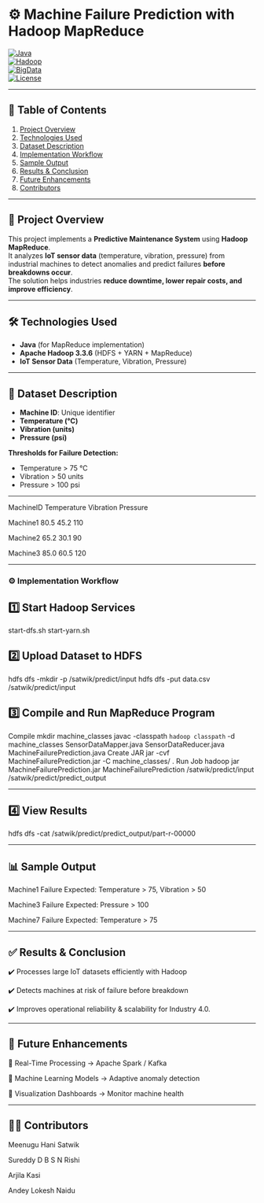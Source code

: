 # ⚙️ Machine Failure Prediction with Hadoop MapReduce  

[![Java](https://img.shields.io/badge/Java-17-orange?logo=java)](https://www.oracle.com/java/)  
[![Hadoop](https://img.shields.io/badge/Hadoop-3.3.6-blue?logo=apache)](https://hadoop.apache.org/)  
[![BigData](https://img.shields.io/badge/Big%20Data-IoT-green?logo=apache-spark)](https://hadoop.apache.org/)  
[![License](https://img.shields.io/badge/License-MIT-yellow.svg)](LICENSE)  

---

## 📑 Table of Contents
1. [Project Overview](#-project-overview)  
2. [Technologies Used](#-technologies-used)  
3. [Dataset Description](#-dataset-description)  
4. [Implementation Workflow](#-implementation-workflow)  
5. [Sample Output](#-sample-output)  
6. [Results & Conclusion](#-results--conclusion)  
7. [Future Enhancements](#-future-enhancements)  
8. [Contributors](#-contributors)  

---

## 📌 Project Overview  
This project implements a **Predictive Maintenance System** using **Hadoop MapReduce**.  
It analyzes **IoT sensor data** (temperature, vibration, pressure) from industrial machines to detect anomalies and predict failures **before breakdowns occur**.  
The solution helps industries **reduce downtime, lower repair costs, and improve efficiency**.  

---

## 🛠️ Technologies Used  
- **Java** (for MapReduce implementation)  
- **Apache Hadoop 3.3.6** (HDFS + YARN + MapReduce)  
- **IoT Sensor Data** (Temperature, Vibration, Pressure)  

---

## 📂 Dataset Description  
- **Machine ID**: Unique identifier  
- **Temperature (°C)**  
- **Vibration (units)**  
- **Pressure (psi)**  

**Thresholds for Failure Detection:**  
- Temperature > 75 °C  
- Vibration > 50 units  
- Pressure > 100 psi

---
MachineID Temperature Vibration Pressure


Machine1 80.5 45.2 110

Machine2 65.2 30.1 90

Machine3 85.0 60.5 120


---

### ⚙️ Implementation Workflow  

## 1️⃣ Start Hadoop Services
start-dfs.sh
start-yarn.sh



## 2️⃣ Upload Dataset to HDFS

hdfs dfs -mkdir -p /satwik/predict/input
hdfs dfs -put data.csv /satwik/predict/input



## 3️⃣ Compile and Run MapReduce Program
Compile
mkdir machine_classes
javac -classpath `hadoop classpath` -d machine_classes SensorDataMapper.java SensorDataReducer.java MachineFailurePrediction.java
Create JAR
jar -cvf MachineFailurePrediction.jar -C machine_classes/ .
Run Job
hadoop jar MachineFailurePrediction.jar MachineFailurePrediction /satwik/predict/input /satwik/predict/predict_output

---
## 4️⃣ View Results
hdfs dfs -cat /satwik/predict/predict_output/part-r-00000

---
## 📊 Sample Output
Machine1  Failure Expected: Temperature > 75, Vibration > 50

Machine3  Failure Expected: Pressure > 100

Machine7  Failure Expected: Temperature > 75

---
## ✅ Results & Conclusion
✔️ Processes large IoT datasets efficiently with Hadoop 

✔️ Detects machines at risk of failure before breakdown

✔️ Improves operational reliability & scalability for Industry 4.0.


----
## 🚀 Future Enhancements
🔹 Real-Time Processing → Apache Spark / Kafka

🔹 Machine Learning Models → Adaptive anomaly detection

🔹 Visualization Dashboards → Monitor machine health


---
## 👨‍💻 Contributors
Meenugu Hani Satwik

Sureddy D B S N Rishi

Arjila Kasi

Andey Lokesh Naidu

